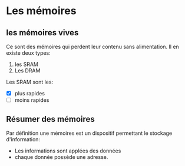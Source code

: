 # Les mémoires

## les mémoires vives
Ce sont des mémoires qui perdent leur contenu sans alimentation. Il en existe deux types:
1. les SRAM
2. Les DRAM

Les SRAM sont les:
- [X] plus rapides
- [ ] moins rapides

## Résumer des mémoires
  Par définition une mémoires est un dispositif permettant le stockage d'information:
  * Les informations sont applées des données
  * chaque donnée possède une adresse.
